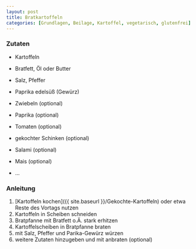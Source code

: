 ```yaml
---
layout: post
title: Bratkartoffeln
categories: [Grundlagen, Beilage, Kartoffel, vegetarisch, glutenfrei]
---
```


### Zutaten

- Kartoffeln
- Bratfett, Öl oder Butter
- Salz, Pfeffer
- Paprika edelsüß (Gewürz)


- Zwiebeln (optional)
- Paprika (optional)
- Tomaten (optional)
- gekochter Schinken (optional)
- Salami (optional)
- Mais (optional)
- ...

### Anleitung

1. [Kartoffeln kochen]({{ site.baseurl }}/Gekochte-Kartoffeln) oder etwa Reste des Vortags nutzen
2. Kartoffeln in Scheiben schneiden
3. Bratpfanne mit Bratfett o.Ä. stark erhitzen
4. Kartoffelscheiben in Bratpfanne braten
5. mit Salz, Pfeffer und Parika-Gewürz würzen
6. weitere Zutaten hinzugeben und mit anbraten (optional)
